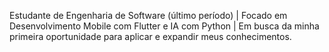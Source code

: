 Estudante de Engenharia de Software (último período) | Focado em Desenvolvimento Mobile com Flutter e IA com Python | Em busca da minha primeira oportunidade para aplicar e expandir meus conhecimentos.

<!---
Campos-Caio/Campos-Caio is a ✨ special ✨ repository because its `README.md` (this file) appears on your GitHub profile.
You can click the Preview link to take a look at your changes.
--->
